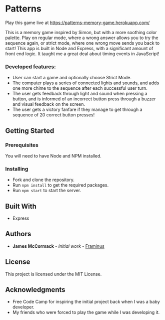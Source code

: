 # Patterns

Play this game live at https://patterns-memory-game.herokuapp.com/

This is a memory game inspired by Simon, but with a more soothing color palette. Play on regular mode, where a wrong answer allows you to try the sequence again, or strict mode, where one wrong move sends you back to start! This app is built in Node and Express, with a significant amount of front end logic. It taught me a great deal about timing events in JavaScript!

### Developed features:

- User can start a game and optionally choose Strict Mode.
- The computer plays a series of connected lights and sounds, and adds one more chime to the sequence after each successful user turn.
- The user gets feedback through light and sound when pressing a button, and is informed of an incorrect button press through a buzzer and visual feedback on the screen.
- The user gets a victory fanfare if they manage to get through a sequence of 20 correct button presses!

## Getting Started

### Prerequisites

You will need to have Node and NPM installed.

### Installing

- Fork and clone the repository.
- Run ```npm install``` to get the required packages.
- Run ```npm start``` to start the server.

## Built With

- Express

## Authors

* **James McCormack** - *Initial work* -
[Framinus](https://github.com/Framinus)

## License

This project is licensed under the MIT License.

## Acknowledgments

* Free Code Camp for inspiring the initial project back when I was a baby developer.
* My friends who were forced to play the game while I was developing it.
